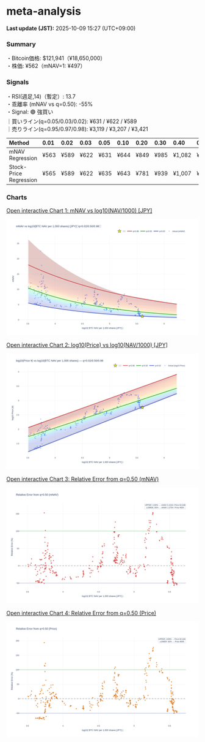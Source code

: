 # meta-analysis


<!--REPORT:START-->
**Last update (JST):** 2025-10-09 15:27 (UTC+09:00)

### Summary
・Bitcoin価格: $121,941（¥18,650,000）  
・株価: ¥562（mNAV=1: ¥497）

### Signals
・RSI(週足,14)（暫定）: 13.7  
・乖離率 (mNAV vs q=0.50): -55%  
・Signal: 🟣 強買い  
｜買いライン(q=0.05/0.03/0.02): ¥631 / ¥622 / ¥589  
｜売りライン(q=0.95/0.97/0.98): ¥3,119 / ¥3,207 / ¥3,421

| Method                 | 0.01   | 0.02   | 0.03   | 0.05   | 0.10   | 0.20   | 0.30   | 0.40   | 0.50   | 0.60   | 0.70   | 0.80   | 0.90   | 0.95   | 0.97   | 0.98   | 0.99   |
|:-----------------------|:-------|:-------|:-------|:-------|:-------|:-------|:-------|:-------|:-------|:-------|:-------|:-------|:-------|:-------|:-------|:-------|:-------|
| mNAV Regression        | ¥563   | ¥589   | ¥622   | ¥631   | ¥644   | ¥849   | ¥985   | ¥1,082 | ¥1,269 | ¥1,432 | ¥1,612 | ¥2,027 | ¥2,692 | ¥3,119 | ¥3,207 | ¥3,421 | ¥3,371 |
| Stock-Price Regression | ¥565   | ¥589   | ¥622   | ¥635   | ¥643   | ¥781   | ¥939   | ¥1,007 | ¥1,092 | ¥1,297 | ¥1,509 | ¥1,951 | ¥2,516 | ¥2,723 | ¥2,782 | ¥3,031 | ¥3,043 |

### Charts
[Open interactive Chart 1: mNAV vs log10(NAV/1000) [JPY]](https://tkzm240.github.io/meta-analysis/fig1.html)

![fig1](assets/fig1.png)

[Open interactive Chart 2: log10(Price) vs log10(NAV/1000) [JPY]](https://tkzm240.github.io/meta-analysis/fig2.html)

![fig2](assets/fig2.png)

[Open interactive Chart 3: Relative Error from q=0.50 (mNAV)](https://tkzm240.github.io/meta-analysis/fig3.html)

![fig3](assets/fig3.png)

[Open interactive Chart 4: Relative Error from q=0.50 (Price)](https://tkzm240.github.io/meta-analysis/fig4.html)

![fig4](assets/fig4.png)
<!--REPORT:END-->
